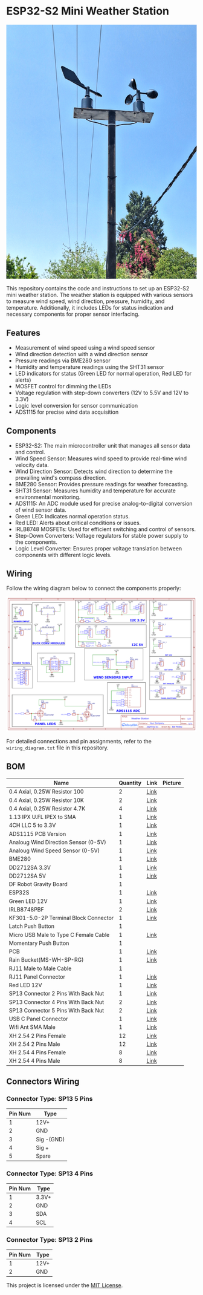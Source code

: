 # ESP32-S2 Mini Weather Station

![Weather Station](docs/wind.jpg)

This repository contains the code and instructions to set up an ESP32-S2 mini weather station. The weather station is equipped with various sensors to measure wind speed, wind direction, pressure, humidity, and temperature. Additionally, it includes LEDs for status indication and necessary components for proper sensor interfacing.

## Features

- Measurement of wind speed using a wind speed sensor
- Wind direction detection with a wind direction sensor
- Pressure readings via BME280 sensor
- Humidity and temperature readings using the SHT31 sensor
- LED indicators for status (Green LED for normal operation, Red LED for alerts)
- MOSFET control for dimming the LEDs
- Voltage regulation with step-down converters (12V to 5.5V and 12V to 3.3V)
- Logic level conversion for sensor communication
- ADS1115 for precise wind data acquisition

## Components

- ESP32-S2: The main microcontroller unit that manages all sensor data and control.
- Wind Speed Sensor: Measures wind speed to provide real-time wind velocity data.
- Wind Direction Sensor: Detects wind direction to determine the prevailing wind's compass direction.
- BME280 Sensor: Provides pressure readings for weather forecasting.
- SHT31 Sensor: Measures humidity and temperature for accurate environmental monitoring.
- ADS1115: An ADC module used for precise analog-to-digital conversion of wind sensor data.
- Green LED: Indicates normal operation status.
- Red LED: Alerts about critical conditions or issues.
- IRLB8748 MOSFETs: Used for efficient switching and control of sensors.
- Step-Down Converters: Voltage regulators for stable power supply to the components.
- Logic Level Converter: Ensures proper voltage translation between components with different logic levels.

## Wiring

Follow the wiring diagram below to connect the components properly:

![Wiring Diagram](docs/wiring_diagram.png)



For detailed connections and pin assignments, refer to the `wiring_diagram.txt` file in this repository.

## BOM

| Name                                         | Quantity | Link                                                                                                                      | Picture |
|----------------------------------------------|----------|---------------------------------------------------------------------------------------------------------------------------|---------|
| 0.4 Axial, 0.25W Resistor 100               | 2        | [Link](https://www.aliexpress.com/item/1005006027365448.html?spm=a2g0o.order_list.order_list_main.658.3d44586ajupSXF) |         |
| 0.4 Axial, 0.25W Resistor 10K               | 2        | [Link](https://www.aliexpress.com/item/1005006027365448.html?spm=a2g0o.order_list.order_list_main.658.3d44586ajupSXF) |         |
| 0.4 Axial, 0.25W Resistor 4.7K              | 4        | [Link](https://www.aliexpress.com/item/1005006027365448.html?spm=a2g0o.order_list.order_list_main.658.3d44586ajupSXF) |         |
| 1.13 IPX U.FL IPEX to SMA                   | 1        | [Link](https://www.aliexpress.com/item/1005003637068635.html?spm=a2g0o.order_list.order_list_main.1553.3d44586ajupSXF) |         |
| 4CH LLC 5 to 3.3V                           | 1        | [Link](https://www.aliexpress.com/item/4000552920569.html?spm=a2g0o.order_list.order_list_main.1805.3d44586ajupSXF) |         |
| ADS1115 PCB Version                         | 1        | [Link](https://www.aliexpress.com/item/32817162654.html?spm=a2g0o.order_list.order_list_main.626.3d44586ajupSXF)    |         |
| Analoug Wind Direction Sensor (0-5V)        | 1        | [Link](https://www.aliexpress.com/item/1005004770322638.html?spm=a2g0o.order_list.order_list_main.1386.3d44586ajupSXF) |         |
| Analoug Wind Speed Sensor (0-5V)            | 1        | [Link](https://www.aliexpress.com/item/1005004770322638.html?spm=a2g0o.order_list.order_list_main.1386.3d44586ajupSXF) |         |
| BME280                                       | 1        | [Link](https://www.aliexpress.com/item/32862445164.html?spm=a2g0o.order_list.order_list_main.1366.3d44586ajupSXF)    |         |
| DD2712SA 3.3V                               | 1        | [Link](https://www.aliexpress.com/item/32949929824.html?spm=a2g0o.order_list.order_list_main.1698.3d44586ajupSXF)  |         |
| DD2712SA 5V                                 | 1        | [Link](https://www.aliexpress.com/item/32949929824.html?spm=a2g0o.order_list.order_list_main.1698.3d44586ajupSXF)  |         |
| DF Robot Gravity Board                      | 1        |                                                                                                                           |         |
| ESP32S                                       | 1        | [Link](https://www.aliexpress.com/item/1005005398604818.html?spm=a2g0o.order_list.order_list_main.1512.3d44586ajupSXF) |         |
| Green LED 12V                               | 1        | [Link](https://www.aliexpress.com/item/1005003482664110.html?spm=a2g0o.order_list.order_list_main.1316.3d44586ajupSXF) |         |
| IRLB8748PBF                                 | 2        | [Link](https://www.aliexpress.com/item/4000741527444.html?spm=a2g0o.order_list.order_list_main.1351.3d44586ajupSXF) |         |
| KF301-5.0-2P Terminal Block Connector       | 1        | [Link](https://www.aliexpress.com/item/1005003373535370.html?spm=a2g0o.order_list.order_list_main.1331.3d44586ajupSXF) |         |
| Latch Push Button                           | 1        |                                                                                                                           |         |
| Micro USB Male to Type C Female Cable       | 1        | [Link](https://www.aliexpress.com/item/1005005243863950.html?spm=a2g0o.order_list.order_list_main.488.3d44586ajupSXF) |         |
| Momentary Push Button                       | 1        |                                                                                                                           |         |
| PCB                                          | 1        |      [Link](docs/pcb_easyeda.json)                                                                                                                     |         |
| Rain Bucket(MS-WH-SP-RG)                    | 1        | [Link](https://www.aliexpress.com/item/2026877912.html?spm=a2g0o.order_list.order_list_main.451.3d44586ajupSXF)    |         |
| RJ11 Male to Male Cable                     | 1        |                                                                                                                           |         |
| RJ11 Panel Connector                        | 1        | [Link](https://www.aliexpress.com/item/1005002946551051.html?spm=a2g0o.order_list.order_list_main.578.3d44586ajupSXF) |         |
| Red LED 12V                                 | 1        | [Link](https://www.aliexpress.com/item/1005003482664110.html?spm=a2g0o.order_list.order_list_main.1316.3d44586ajupSXF) |         |
| SP13 Connector 2 Pins With Back Nut         | 1        | [Link](https://www.aliexpress.com/item/1005003180200877.html?spm=a2g0o.order_list.order_list_main.736.3d44586ajupSXF) |         |
| SP13 Connector 4 Pins With Back Nut         | 2        | [Link](https://www.aliexpress.com/item/1005003180200877.html?spm=a2g0o.order_list.order_list_main.736.3d44586ajupSXF) |         |
| SP13 Connector 5 Pins With Back Nut         | 2        | [Link](https://www.aliexpress.com/item/1005003180200877.html?spm=a2g0o.order_list.order_list_main.736.3d44586ajupSXF) |         |
| USB C Panel Connector                       | 1        | [Link](https://www.aliexpress.com/item/1005001290769478.html?spm=a2g0o.order_list.order_list_main.1356.3d44586ajupSXF) |         |
| Wifi Ant SMA Male                            | 1        | [Link](https://www.aliexpress.com/item/1005003496632185.html?spm=a2g0o.order_list.order_list_main.1516.3d44586ajupSXF) |         |
| XH 2.54 2 Pins Female                       | 12       | [Link](https://www.aliexpress.com/item/1005001530994945.html?spm=a2g0o.order_list.order_list_main.697.3d44586ajupSXF) |         |
| XH 2.54 2 Pins Male                         | 12       | [Link](https://www.aliexpress.com/item/1005001530994945.html?spm=a2g0o.order_list.order_list_main.697.3d44586ajupSXF) |         |
| XH 2.54 4 Pins Female                       | 8        | [Link](https://www.aliexpress.com/item/1005001530994945.html?spm=a2g0o.order_list.order_list_main.726.3d44586ajupSXF) |         |
| XH 2.54 4 Pins Male                         | 8        | [Link](https://www.aliexpress.com/item/1005001530994945.html?spm=a2g0o.order_list.order_list_main.726.3d44586ajupSXF) |         |


## Connectors Wiring

### Connector Type: SP13 5 Pins

| Pin Num | Type     |
|---------|----------|
| 1       | 12V+     |
| 2       | GND      |
| 3       | Sig -(GND)|
| 4       | Sig +    |
| 5       | Spare    |

### Connector Type: SP13 4 Pins

| Pin Num | Type |
|---------|------|
| 1       | 3.3V+|
| 2       | GND  |
| 3       | SDA  |
| 4       | SCL  |

### Connector Type: SP13 2 Pins

| Pin Num | Type |
|---------|------|
| 1       | 12V+ |
| 2       | GND  |


This project is licensed under the [MIT License](LICENSE).

